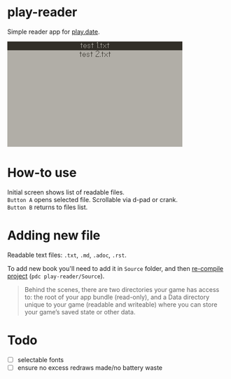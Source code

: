 # play-reader
Simple reader app for [play.date](https://play.date).  

![example](./example.gif)

# How-to use
Initial screen shows list of readable files.  
`Button A` opens selected file. Scrollable via d-pad or crank.  
`Button B` returns to files list. 

# Adding new file
Readable text files: `.txt`, `.md`, `.adoc`, `.rst`.  

To add new book you'll need to add it in `Source` folder, and then [re-compile project](https://sdk.play.date/1.10.0/Inside%20Playdate.html#_compiling_a_project) (`pdc play-reader/Source`). 

>Behind the scenes, there are two directories your game has access to: the root of your app bundle (read-only), and a Data directory unique to your game (readable and writeable) where you can store your game’s saved state or other data.

# Todo
- [ ] selectable fonts
- [ ] ensure no excess redraws made/no battery waste 